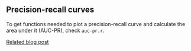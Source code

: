 ## Precision-recall curves

To get functions needed to plot a precision-recall curve and calculate the area under it (AUC-PR), check `auc-pr.r`.

[Related blog post](http://andybeger.com/2015/03/16/precision-recall-curves/)